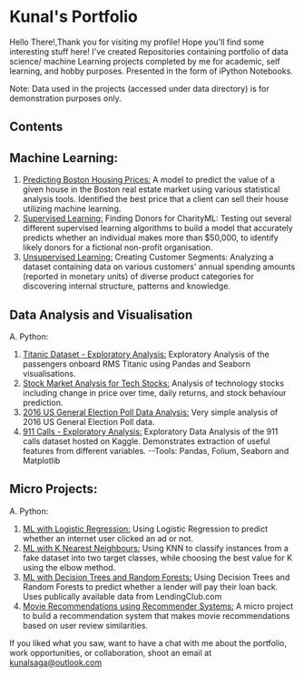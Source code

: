 
# Kunal's Portfolio

Hello There!,Thank you for visiting my profile! Hope you'll find some interesting stuff here!
I've created Repositories containing portfolio of data science/ machine Learning projects completed by me for academic, self learning, and hobby purposes. Presented in the form of iPython Notebooks.

Note: Data used in the projects (accessed under data directory) is for demonstration purposes only.


## Contents

## Machine Learning:
1.  [Predicting Boston Housing Prices:](https://github.com/kunalsaga/Machine-Learning-Data-Science-Projects/tree/main/Boston%20Housing)
     A model to predict the value of a given house in the Boston real estate market using various statistical analysis tools. Identified the best price that a client can sell their house utilizing machine learning.
2.  [Supervised Learning:](https://github.com/kunalsaga/Machine-Learning-Data-Science-Projects/tree/main/finding_donors)
     Finding Donors for CharityML: Testing out several different supervised learning algorithms to build a model that accurately predicts whether an individual makes more than $50,000, to identify likely donors for a fictional non-profit organisation.
3.  [Unsupervised Learning:](https://github.com/kunalsaga/Machine-Learning-Data-Science-Projects/tree/main/customer_segments)
     Creating Customer Segments: Analyzing a dataset containing data on various customers' annual spending amounts (reported in monetary units) of diverse product categories for discovering internal structure, patterns and knowledge.

##   Data Analysis and Visualisation
A.  Python:
1.  [Titanic Dataset - Exploratory Analysis:](https://github.com/kunalsaga/Machine-Learning-Data-Science-Projects/blob/main/Titanic%20Dataset%20-%20Exploratory%20Analysis.ipynb)
     Exploratory Analysis of the passengers onboard RMS Titanic using Pandas and Seaborn visualisations.
2. [Stock Market Analysis for Tech Stocks:](https://github.com/kunalsaga/Machine-Learning-Data-Science-Projects/blob/main/Stock%20Market%20Analysis%20for%20Tech%20Stocks.ipynb)
     Analysis of technology stocks including change in price over time, daily returns, and stock behaviour prediction.
3.  [2016 US General Election Poll Data Analysis:](https://github.com/kunalsaga/Machine-Learning-Data-Science-Projects/blob/main/2016%20General%20Election%20Poll%20Analysis.ipynb)
     Very simple analysis of 2016 US General Election Poll data.
4.  [911 Calls - Exploratory Analysis:](https://github.com/kunalsaga/Machine-Learning-Data-Science-Projects/blob/main/911%20Calls%20-%20Exploratory%20Analysis.ipynb) 
    Exploratory Data Analysis of the 911 calls dataset hosted on Kaggle. Demonstrates extraction of useful features from different variables.
--Tools: Pandas, Folium, Seaborn and Matplotlib

## Micro Projects:

A.  Python:

1.  [ML with Logistic Regression:](https://github.com/kunalsaga/Machine-Learning-Data-Science-Projects/blob/main/ML%20Micro%20Projects/Machine%20Learning%20with%20Logistic%20Regression.ipynb)
     Using Logistic Regression to predict whether an internet user clicked an ad or not.
2.  [ML with K Nearest Neighbours:](https://github.com/kunalsaga/Machine-Learning-Data-Science-Projects/blob/main/ML%20Micro%20Projects/ML%20with%20K%20Nearest%20Neighbors.ipynb)
     Using KNN to classify instances from a fake dataset into two target classes, while choosing the best value for K using the elbow method.
3.  [ML with Decision Trees and Random Forests:](https://github.com/kunalsaga/Machine-Learning-Data-Science-Projects/blob/main/ML%20Micro%20Projects/Machine%20Learning%20with%20Decision%20Trees%20and%20Random%20Forests.ipynb)
    Using Decision Trees and Random Forests to predict whether a lender will pay their loan back. Uses publically available data from LendingClub.com
4.  [Movie Recommendations using Recommender Systems:](https://github.com/kunalsaga/Machine-Learning-Data-Science-Projects/blob/main/ML%20Micro%20Projects/Recommender%20Systems%20with%20Python.ipynb)
    A micro project to build a recommendation system that makes movie recommendations based on user review similarities.
    
If you liked what you saw, want to have a chat with me about the portfolio, work opportunities, or collaboration, shoot an email at kunalsaga@outlook.com
  
